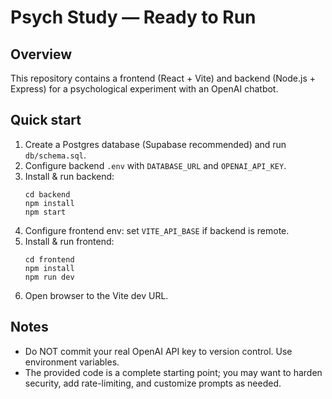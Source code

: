# Psych Study — Ready to Run

## Overview
This repository contains a frontend (React + Vite) and backend (Node.js + Express) for a psychological experiment with an OpenAI chatbot.

## Quick start
1. Create a Postgres database (Supabase recommended) and run `db/schema.sql`.
2. Configure backend `.env` with `DATABASE_URL` and `OPENAI_API_KEY`.
3. Install & run backend:
   ```
   cd backend
   npm install
   npm start
   ```
4. Configure frontend env: set `VITE_API_BASE` if backend is remote.
5. Install & run frontend:
   ```
   cd frontend
   npm install
   npm run dev
   ```
6. Open browser to the Vite dev URL.

## Notes
- Do NOT commit your real OpenAI API key to version control. Use environment variables.
- The provided code is a complete starting point; you may want to harden security, add rate-limiting, and customize prompts as needed.
